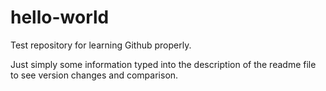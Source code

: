 # hello-world
Test repository for learning Github properly.

Just simply some information typed into the description of the readme file to see version changes and comparison.
